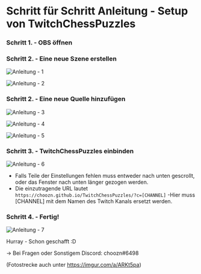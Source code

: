# Schritt für Schritt Anleitung - Setup von TwitchChessPuzzles

### Schritt 1. - OBS öffnen

### Schritt 2. - Eine neue Szene erstellen
![Anleitung - 1](https://i.imgur.com/jSHgw6q.png)

![Anleitung - 2](https://i.imgur.com/xkfvluf.png)

### Schritt 2. - Eine neue Quelle hinzufügen
![Anleitung - 3](https://i.imgur.com/wqROjkg.png)

![Anleitung - 4](https://i.imgur.com/XI0mJCc.png)

![Anleitung - 5](https://i.imgur.com/c4pGGBq.png)

### Schritt 3. - TwitchChessPuzzles einbinden

![Anleitung - 6](https://i.imgur.com/GLBgm1e.png)
- Falls Teile der Einstellungen fehlen muss entweder nach unten gescrollt, oder das Fenster nach unten länger gezogen werden.
- Die einzutragende URL lautet `https://choozn.github.io/TwitchChessPuzzles/?c=[CHANNEL]`
-Hier muss [CHANNEL] mit dem Namen des Twitch Kanals ersetzt werden.

### Schritt 4. - Fertig!

![Anleitung - 7](https://i.imgur.com/QLtVUTQ.png)

Hurray - Schon geschafft :D

-> Bei Fragen oder Sonstigem Discord: choozn#6498

(Fotostrecke auch unter https://imgur.com/a/ARKt5pa)
